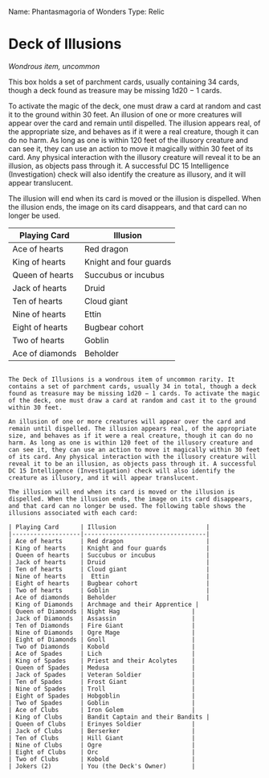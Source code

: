 Name: Phantasmagoria of Wonders
Type: Relic
# Deck of Illusions 
_Wondrous item, uncommon_ 

This box holds a set of parchment cards, usually containing 34 cards, though a deck found as treasure may be missing 1d20 − 1 cards.

To activate the magic of the deck, one must draw a card at random and cast it to the ground within 30 feet. An illusion of one or more creatures will appear over the card and remain until dispelled. The illusion appears real, of the appropriate size, and behaves as if it were a real creature, though it can do no harm. As long as one is within 120 feet of the illusory creature and can see it, they can use an action to move it magically within 30 feet of its card. Any physical interaction with the illusory creature will reveal it to be an illusion, as objects pass through it. A successful DC 15 Intelligence (Investigation) check will also identify the creature as illusory, and it will appear translucent.

The illusion will end when its card is moved or the illusion is dispelled. When the illusion ends, the image on its card disappears, and that card can no longer be used.

| Playing Card      | Illusion                         |
|-------------------|----------------------------------|
| Ace of hearts     | Red dragon                       |
| King of hearts    | Knight and four guards           |
| Queen of hearts   | Succubus or incubus              |
| Jack of hearts    | Druid                            |
| Ten of hearts     | Cloud giant                      |
| Nine of hearts    |  Ettin                           |
| Eight of hearts   | Bugbear cohort                   |
| Two of hearts     | Goblin                           |
| Ace of diamonds   | Beholder                         |
```

The Deck of Illusions is a wondrous item of uncommon rarity. It contains a set of parchment cards, usually 34 in total, though a deck found as treasure may be missing 1d20 − 1 cards. To activate the magic of the deck, one must draw a card at random and cast it to the ground within 30 feet.

An illusion of one or more creatures will appear over the card and remain until dispelled. The illusion appears real, of the appropriate size, and behaves as if it were a real creature, though it can do no harm. As long as one is within 120 feet of the illusory creature and can see it, they can use an action to move it magically within 30 feet of its card. Any physical interaction with the illusory creature will reveal it to be an illusion, as objects pass through it. A successful DC 15 Intelligence (Investigation) check will also identify the creature as illusory, and it will appear translucent.

The illusion will end when its card is moved or the illusion is dispelled. When the illusion ends, the image on its card disappears, and that card can no longer be used. The following table shows the illusions associated with each card:

| Playing Card      | Illusion                         |
|-------------------|----------------------------------|
| Ace of hearts     | Red dragon                       |
| King of hearts    | Knight and four guards           |
| Queen of hearts   | Succubus or incubus              |
| Jack of hearts    | Druid                            |
| Ten of hearts     | Cloud giant                      |
| Nine of hearts    |  Ettin                           |
| Eight of hearts   | Bugbear cohort                   |
| Two of hearts     | Goblin                           |
| Ace of diamonds   | Beholder                         |
| King of Diamonds  | Archmage and their Apprentice |
| Queen of Diamonds | Night Hag                    |
| Jack of Diamonds  | Assassin                     |
| Ten of Diamonds   | Fire Giant                   |
| Nine of Diamonds  | Ogre Mage                    |
| Eight of Diamonds | Gnoll                        |
| Two of Diamonds   | Kobold                       |
| Ace of Spades     | Lich                         |
| King of Spades    | Priest and their Acolytes    |
| Queen of Spades   | Medusa                       |
| Jack of Spades    | Veteran Soldier              |
| Ten of Spades     | Frost Giant                  |
| Nine of Spades    | Troll                        |
| Eight of Spades   | Hobgoblin                    |
| Two of Spades     | Goblin                       |
| Ace of Clubs      | Iron Golem                   |
| King of Clubs     | Bandit Captain and their Bandits |
| Queen of Clubs    | Erinyes Soldier              |
| Jack of Clubs     | Berserker                    |
| Ten of Clubs      | Hill Giant                   |
| Nine of Clubs     | Ogre                         |
| Eight of Clubs    | Orc                          |
| Two of Clubs      | Kobold                       |
| Jokers (2)        | You (the Deck's Owner)       |